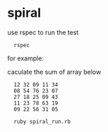 spiral
======

use rspec to run the test

```
  rspec
```

for example:

caculate the sum of array below

```
  12 32 09 11 34
  08 54 76 23 07
  27 18 25 09 43
  11 23 78 63 19
  09 22 56 31 05
```

```
  ruby spiral_run.rb
```

